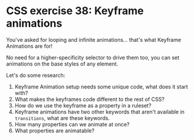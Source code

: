 # CSS exercise 38: Keyframe animations

You've asked for looping and infinite animations… that's what Keyframe Animations are for!

No need for a higher-specificity selector to drive them too, you can set animations on the base styles of any element.

Let's do some research:

1. Keyframe Animation setup needs some unique code, what does it start with?
1. What makes the keyframes code different to the rest of CSS?
1. How do we use the keyframe as a property in a ruleset?
1. Keyframe animations have two other keywords that aren't available in `transitions`, what are these keywords.
1. How many properties can we animate at once?
1. What properties are animatable?

